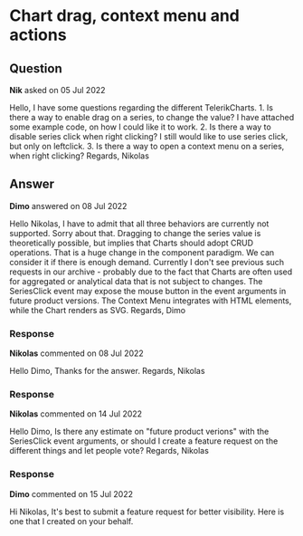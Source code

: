 # Chart drag, context menu and actions

## Question

**Nik** asked on 05 Jul 2022

Hello, I have some questions regarding the different TelerikCharts. 1. Is there a way to enable drag on a series, to change the value? I have attached some example code, on how I could like it to work. 2. Is there a way to disable series click when right clicking? I still would like to use series click, but only on leftclick. 3. Is there a way to open a context menu on a series, when right clicking? Regards, Nikolas

## Answer

**Dimo** answered on 08 Jul 2022

Hello Nikolas, I have to admit that all three behaviors are currently not supported. Sorry about that. Dragging to change the series value is theoretically possible, but implies that Charts should adopt CRUD operations. That is a huge change in the component paradigm. We can consider it if there is enough demand. Currently I don't see previous such requests in our archive - probably due to the fact that Charts are often used for aggregated or analytical data that is not subject to changes. The SeriesClick event may expose the mouse button in the event arguments in future product versions. The Context Menu integrates with HTML elements, while the Chart renders as SVG. Regards, Dimo

### Response

**Nikolas** commented on 08 Jul 2022

Hello Dimo, Thanks for the answer. Regards, Nikolas

### Response

**Nikolas** commented on 14 Jul 2022

Hello Dimo, Is there any estimate on "future product verions" with the SeriesClick event arguments, or should I create a feature request on the different things and let people vote? Regards, Nikolas

### Response

**Dimo** commented on 15 Jul 2022

Hi Nikolas, It's best to submit a feature request for better visibility. Here is one that I created on your behalf.
